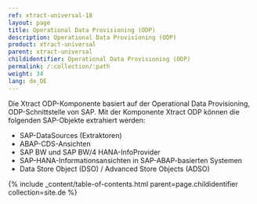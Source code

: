 ```yaml
---
ref: xtract-universal-18
layout: page
title: Operational Data Provisioning (ODP)
description: Operational Data Provisioning (ODP)
product: xtract-universal
parent: xtract-universal
childidentifier: Operational Data Provisioning (ODP)
permalink: /:collection/:path
weight: 34
lang: de_DE
---
```

Die Xtract ODP-Komponente basiert auf der Operational Data Provisioning, ODP-Schnittstelle von SAP. 
Mit der Komponente Xtract ODP können die folgenden SAP-Objekte extrahiert werden:
- SAP-DataSources (Extraktoren)
- ABAP-CDS-Ansichten
- SAP BW und SAP BW/4 HANA-InfoProvider
- SAP-HANA-Informationsansichten in SAP-ABAP-basierten Systemen
- Data Store Object (DSO) / Advanced Store Objects (ADSO)

{% include _content/table-of-contents.html parent=page.childidentifier collection=site.de %}
